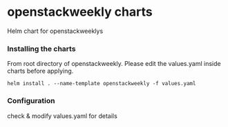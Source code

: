 # openstackweekly charts
Helm chart for openstackweeklys

### Installing the charts
From root directory of openstackweekly. Please edit the values.yaml inside charts before applying.
```
helm install . --name-template openstackweekly -f values.yaml
```

### Configuration
check & modify values.yaml for details
